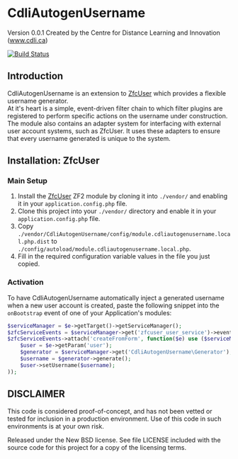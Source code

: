 CdliAutogenUsername
==================
Version 0.0.1 Created by the Centre for Distance Learning and Innovation (www.cdli.ca)

[![Build Status](https://secure.travis-ci.org/cdli/CdliAutogenUsername.png?branch=master)](http://travis-ci.org/cdli/CdliAutogenUsername)

Introduction
------------

CdliAutogenUsername is an extension to [ZfcUser](http://github.com/ZF-Commons/ZfcUser) which provides a flexible username generator.  
At it's heart is a simple, event-driven filter chain to which filter plugins are registered to perform specific actions on the username under construction.
The module also contains an adapter system for interfacing with external user account systems, such as ZfcUser. It uses 
these adapters to ensure that every username generated is unique to the system.

Installation: ZfcUser
------------

### Main Setup

1. Install the [ZfcUser](https://github.com/ZF-Commons/ZfcUser) ZF2 module
   by cloning it into `./vendor/` and enabling it in your
   `application.config.php` file.
2. Clone this project into your `./vendor/` directory and enable it in your
   `application.config.php` file.
4. Copy `./vendor/CdliAutogenUsername/config/module.cdliautogenusername.local.php.dist` to
   `./config/autoload/module.cdliautogenusername.local.php`.
5. Fill in the required configuration variable values in the file you just copied. 

### Activation

To have CdliAutogenUsername automatically inject a generated username when a new user account is created, paste the following
snippet into the `onBootstrap` event of one of your Application's modules:

```php
$serviceManager = $e->getTarget()->getServiceManager();
$zfcServiceEvents = $serviceManager->get('zfcuser_user_service')->events();
$zfcServiceEvents->attach('createFromForm', function($e) use ($serviceManager) {
    $user = $e->getParam('user');
    $generator = $serviceManager->get('CdliAutogenUsername\Generator');
    $username = $generator->generate();
    $user->setUsername($username);
));
```

DISCLAIMER
----------

This code is considered proof-of-concept, and has not been vetted or tested for
inclusion in a production environment.  Use of this code in such environments is
at your own risk. 

Released under the New BSD license.  See file LICENSE included with the source 
code for this project for a copy of the licensing terms. 